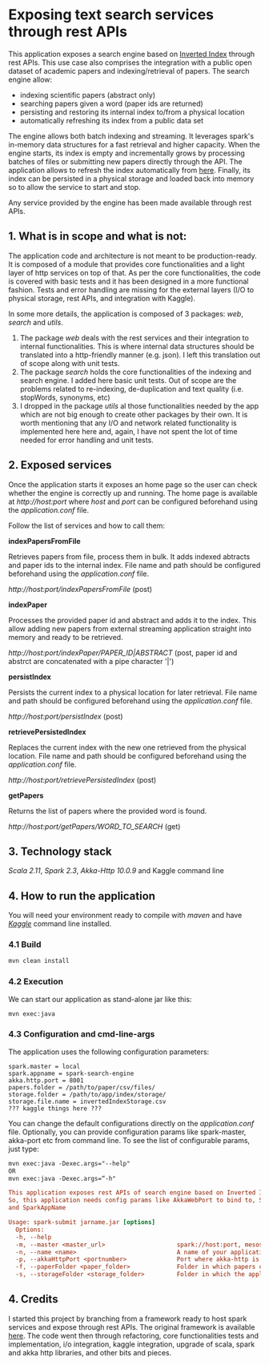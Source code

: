 # Exposing text search services through rest APIs
This application exposes a search engine based on [Inverted Index](https://en.wikipedia.org/wiki/Inverted_index) through 
rest APIs. This use case also comprises the integration with a public open dataset of academic papers and indexing/retrieval 
of papers. The search engine allow:
- indexing scientific papers (abstract only) 
- searching papers given a word (paper ids are returned)
- persisting and restoring its internal index to/from a physical location
- automatically refreshing its index from a public data set

The engine allows both batch indexing and streaming. It leverages spark's in-memory data structures for a fast retrieval 
and higher capacity. When the engine starts, its index is empty and incrementally grows by processing batches of files or 
submitting new papers directly through the API. The application allows to refresh the index automatically from 
[here](https://www.kaggle.com/ahmaurya/iclr2017reviews/data). Finally, its index can be persisted in a physical 
storage and loaded back into memory so to allow the service to start and stop.

Any service provided by the engine has been made available through rest APIs.

## 1. What is in scope and what is not:
The application code and architecture is not meant to be production-ready. It is composed of a module that provides 
core functionalities and a light layer of http services on top of that. As per the core functionalities, the code 
is covered with basic tests and it has been designed in a more functional fashion. Tests and error handling are missing 
for the external layers (I/O to physical storage, rest APIs, and integration with Kaggle).

In some more details, the application is composed of 3 packages: *web*, *search* and *utils*. 
1. The package *web* deals with the rest services and their integration to internal functionalities. This is where 
internal data structures should be translated into a http-friendly manner (e.g. json). I left this translation out 
of scope along with unit tests.
2. The package *search* holds the core functionalities of the indexing and search engine. I added here basic unit tests.
Out of scope are the problems related to re-indexing, de-duplication and text quality (i.e. stopWords, synonyms, etc)
3. I dropped in the package *utils* al those functionalities needed by the app which are not big enough to create 
other packages by their own. It is worth mentioning that any I/O and network related functionality is implemented here 
here and, again, I have not spent the lot of time needed for error handling and unit tests.

## 2. Exposed services
Once the application starts it exposes an home page so the user can check whether the engine is correctly up and 
running. The home page is available at *http://host:port* where *host* and *port* can be configured beforehand 
using the *application.conf* file.

Follow the list of services and how to call them:

**indexPapersFromFile** 

Retrieves papers from file, process them in bulk. It adds indexed abtracts and paper ids to the internal index. 
File name and path should be configured beforehand using the *application.conf* file.

*http://host:port/indexPapersFromFile* (post)

**indexPaper** 

Processes the provided paper id and abstract and adds it to the index.
This allow adding new papers from external streaming application straight into memory and ready to be retrieved.

*http://host:port/indexPaper/PAPER_ID|ABSTRACT* (post, paper id and abstrct are concatenated with a pipe character '|')

**persistIndex**

Persists the current index to a physical location for later retrieval.
File name and path should be configured beforehand using the *application.conf* file.

*http://host:port/persistIndex* (post)

**retrievePersistedIndex**

Replaces the current index with the new one retrieved from the physical location.
File name and path should be configured beforehand using the *application.conf* file.

*http://host:port/retrievePersistedIndex* (post)

**getPapers**

Returns the list of papers where the provided word is found.

*http://host:port/getPapers/WORD_TO_SEARCH* (get)

## 3. Technology stack
*Scala 2.11*, *Spark 2.3*, *Akka-Http 10.0.9* and Kaggle command line

## 4. How to run the application
You will need your environment ready to compile with *maven* and have *[Kaggle](https://github.com/Kaggle/kaggle-api)* 
command line installed.

### 4.1 Build
```markdown
mvn clean install
```
### 4.2 Execution
We can start our application as stand-alone jar like this:
```markdown
mvn exec:java
```
### 4.3 Configuration and cmd-line-args
The application uses the following configuration parameters:
```init
spark.master = local
spark.appname = spark-search-engine
akka.http.port = 8001
papers.folder = /path/to/paper/csv/files/
storage.folder = /path/to/app/index/storage/
storage.file.name = invertedIndexStorage.csv
??? kaggle things here ???
```
You can change the default configurations directly on the *application.conf* file.
Optionally, you can provide configuration params like spark-master, akka-port etc from command line. To see the list of 
configurable params, just type:
```markdown
mvn exec:java -Dexec.args="--help" 
OR 
mvn exec:java -Dexec.args=“-h"
```

```ini
This application exposes rest APIs of search engine based on Inverted Index. It uses Spark 2.3 as distributed engine and Akka HTTP for the rest API.
So, this application needs config params like AkkaWebPort to bind to, SparkMaster
and SparkAppName

Usage: spark-submit jarname.jar [options]
  Options:
  -h, --help
  -m, --master <master_url>                    spark://host:port, mesos://host:port, yarn, or local. Default: $sparkMasterDef
  -n, --name <name>                            A name of your application. Default: $sparkAppNameDef
  -p, --akkaHttpPort <portnumber>              Port where akka-http is binded. Default: $akkaHttpPortDef
  -f, --paperFolder <paper_folder>             Folder in which papers can be processed in batch. Default: $papersFolderDef
  -s, --storageFolder <storage_folder>         Folder in which the application will persist the inverted index. Default: $storageFolder
```

## 4. Credits
I started this project by branching from a framework ready to host spark services and expose through rest APIs.
The original framework is available [here](https://github.com/spoddutur/spark-as-service-using-embedded-server).
The code went then through refactoring, core functionalities tests and implementation, i/o integration, 
kaggle integration, upgrade of scala, spark and akka http libraries, and other bits and pieces.
